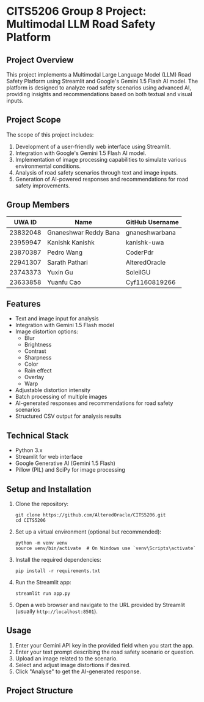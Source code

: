 # CITS5206 Group 8 Project: Multimodal LLM Road Safety Platform

## Project Overview

This project implements a Multimodal Large Language Model (LLM) Road Safety Platform using Streamlit and Google's Gemini 1.5 Flash AI model. The platform is designed to analyze road safety scenarios using advanced AI, providing insights and recommendations based on both textual and visual inputs.

## Project Scope

The scope of this project includes:

1. Development of a user-friendly web interface using Streamlit.
2. Integration with Google's Gemini 1.5 Flash AI model.
3. Implementation of image processing capabilities to simulate various environmental conditions.
4. Analysis of road safety scenarios through text and image inputs.
5. Generation of AI-powered responses and recommendations for road safety improvements.

## Group Members

| UWA ID   | Name                 | GitHub Username   |
|----------|----------------------|-------------------|
| 23832048 | Gnaneshwar Reddy Bana| gnaneshwarbana    |
| 23959947 | Kanishk Kanishk      | kanishk-uwa       |
| 23870387 | Pedro Wang           | CoderPdr          |
| 22941307 | Sarath Pathari       | AlteredOracle     |
| 23743373 | Yuxin Gu             | SoleilGU          |
| 23633858 | Yuanfu Cao           | Cyf1160819266     |

## Features

- Text and image input for analysis
- Integration with Gemini 1.5 Flash model
- Image distortion options:
  - Blur
  - Brightness
  - Contrast
  - Sharpness
  - Color
  - Rain effect
  - Overlay
  - Warp
- Adjustable distortion intensity
- Batch processing of multiple images
- AI-generated responses and recommendations for road safety scenarios
- Structured CSV output for analysis results

## Technical Stack

- Python 3.x
- Streamlit for web interface
- Google Generative AI (Gemini 1.5 Flash)
- Pillow (PIL) and SciPy for image processing

## Setup and Installation

1. Clone the repository:
   ```
   git clone https://github.com/AlteredOracle/CITS5206.git
   cd CITS5206
   ```

2. Set up a virtual environment (optional but recommended):
   ```
   python -m venv venv
   source venv/bin/activate  # On Windows use `venv\Scripts\activate`
   ```

3. Install the required dependencies:
   ```
   pip install -r requirements.txt
   ```

4. Run the Streamlit app:
   ```
   streamlit run app.py
   ```

5. Open a web browser and navigate to the URL provided by Streamlit (usually `http://localhost:8501`).

## Usage

1. Enter your Gemini API key in the provided field when you start the app.
2. Enter your text prompt describing the road safety scenario or question.
3. Upload an image related to the scenario.
4. Select and adjust image distortions if desired.
5. Click "Analyse" to get the AI-generated response.

## Project Structure

